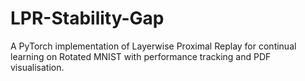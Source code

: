 # LPR-Stability-Gap
A PyTorch implementation of Layerwise Proximal Replay for continual learning on Rotated MNIST with performance tracking and PDF visualisation.
